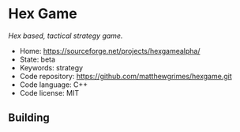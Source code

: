 # Hex Game

_Hex based, tactical strategy game._

- Home: https://sourceforge.net/projects/hexgamealpha/
- State: beta
- Keywords: strategy
- Code repository: https://github.com/matthewgrimes/hexgame.git
- Code language: C++
- Code license: MIT


## Building
